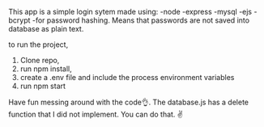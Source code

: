 This app is a simple login sytem made using:
-node
-express
-mysql
-ejs
-bcrypt -for password hashing. Means that passwords are not saved into database as plain text.

to run the project, 
1. Clone repo,
2. run npm install,
3. create a .env file and include the process environment variables
4. run npm start



Have fun messing around with the code👌. The database.js has a delete function that I did not implement. You can do that. ✌️